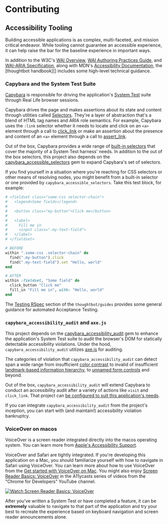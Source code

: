 # Contributing

## Accessibility Tooling

Building accessible applications is as complex, multi-faceted, and mission critical endeavor. While tooling cannot guarantee an accessible experience, it can help raise the bar for the baseline experience in important ways.

In addition to the W3C's [WAI Overview][], [WAI Authoring Practices Guide][], and [WAI-ARIA Specification][], along with MDN's [Accessibility Documentation][], the [thoughtbot handbook][] includes some high-level technical guidance.

[WAI Overview]: https://www.w3.org/WAI/standards-guidelines/aria/
[WAI Authoring Practices Guide]: https://www.w3.org/WAI/ARIA/apg/
[WAI-ARIA Specification]: https://www.w3.org/TR/wai-aria/
[Accessibility Documentation]: https://developer.mozilla.org/en-US/docs/Web/Accessibility
[thoughtbot guides]: https://github.com/thoughtbot/guides/blob/main/accessibility/README.md#development

### Capybara and the System Test Suite

[Capybara][] is responsible for driving the application's [System Test][] suite through Real Life browser sessions.

Capybara drives the page and makes assertions about its state and content through utilities called [Selectors][]. They're a layer of abstraction that's a blend of HTML tag names and ARIA role semantics. For example, Capybara uses the `:link` selector whether it needs to locate and click on an `<a>` element through a call to [click_link][] or make an assertion about the presence and content of an `<a>` element through a call to [assert_link][].

Out of the box, Capybara provides a wide range of [built-in selectors][] that cover the majority of a System Test harness' needs. In addition to the out of the box selectors, this project also depends on the [capybara_accessible_selectors][] gem to expand Capybara's set of selectors.

If you find yourself in a situation where you're reaching for CSS selectors or other means of resolving nodes, you might benefit from a built-in selector or one provided by `capybara_accessible_selectors`. Take this test block, for example:

```ruby
# <fieldset class="some-css selector-chain">
#   <legend>Some fields</legend>
#
#   <button class="my-button">Click me</button>
#
#   <label>
#     Fill me in
#     <input class=".my-text-field">
#   </label>
# </fieldset>

# BEFORE
within ".some-css .selector-chain" do
  find(".my-button").click
  find(".my-text-field").set "Hello, world"
end

# AFTER
within :fieldset, "Some field" do
  click_button "Click me"
  fill_in "Fill me in", with: "Hello, world"
end
```

The [Testing RSpec][] section of the `thoughtbot/guides` provides some general guidance for automated Acceptance Testing.

[Capybara]: https://rubydoc.info/github/teamcapybara/capybara/master/
[System Test]: https://guides.rubyonrails.org/testing.html#system-testing
[Selectors]: https://rubydoc.info/github/teamcapybara/capybara/master#selectors
[click_link]: https://rubydoc.info/github/teamcapybara/capybara/master/Capybara/Node/Actions:click_link
[assert_link]: https://rubydoc.info/github/teamcapybara/capybara/master/Capybara/Minitest/Assertions:assert_link
[built-in selectors]: https://rubydoc.info/github/teamcapybara/capybara/master/Capybara/Selector#built-in-selectors
[capybara_accessible_selectors]: https://github.com/citizensadvice/capybara_accessible_selectors
[Testing RSpec]: https://github.com/thoughtbot/guides/blob/main/testing-rspec/README.md#acceptance-tests

### `capybara_accessibility_audit` and `axe.js`

This project depends on the [capybara_accessibility_audit][] gem to enhance the application's System Test suite to audit the browser's DOM for statically detectable accessibility violations. Under the hood, `capybara_accessibility_audit` utilizes [axe.js][] for auditing.

The categories of violation that `capybara_accessibility_audit` can detect span a wide range from insufficient [color contrast][] to invalid of insufficient [landmark-based information hierarchy][landmark], to [unnamed form controls][] and beyond.

Out of the box, `capybara_accessibility_audit` will extend Capybara to conduct an accessibility audit after a variety of actions like `visit` and `click_link`. That project can [be configured to suit this application's needs][capybara_accessibility_audit-configuration].

If you can integrate `capybara_accessibility_audit` from the project's inception, you can start with (and maintain!) accessibility violation bankruptcy.

[capybara_accessibility_audit]: https://github.com/thoughtbot/capybara_accessibility_audit
[capybara_accessibility_audit-configuration]: https://github.com/thoughtbot/capybara_accessibility_audit?tab=readme-ov-file#frequently-asked-questions
[axe.js]: https://www.deque.com/axe/
[color contrast]: https://developer.mozilla.org/en-US/docs/Web/Accessibility/Understanding_WCAG/Perceivable/Color_contrast
[landmark]: https://developer.mozilla.org/en-US/blog/aria-accessibility-html-landmark-roles/
[unnamed form controls]: https://developer.mozilla.org/en-US/docs/Web/Accessibility/Understanding_WCAG/Text_labels_and_names#form_elements_must_be_labeled

### VoiceOver on macos

VoiceOver is a screen reader integrated directly into the macos operating system. You can learn more from [Apple's Accessibility Support][].

VoiceOver and Safari are tightly integrated. If you're developing this
application on a Mac, you should familiarize yourself with how to navigate in
Safari using VoiceOver. You can learn more about how to use VoiceOver from the
[Get started with VoiceOver on Mac][]. You might also enjoy [Screen Reader
Basics: VoiceOver][] in the A11ycasts series of videos from the "Chrome for Developers" YouTube channel.

[![Watch Screen Reader Basics: VoiceOver](https://img.youtube.com/vi/5R-6WvAihms/maxresdefault.jpg)](https://www.youtube.com/watch?v=5R-6WvAihms)

After you've written a System Test or have completed a feature, it can be **extremely** valuable to navigate to that part of the application and try your best to recreate the experience based on keyboard navigation and screen reader announcements alone.

[Apple's Accessibility Support]: https://support.apple.com/accessibility
[Get started with VoiceOver on Mac]: https://support.apple.com/guide/voiceover/get-started-vo4be8816d70/10/mac/14.0
[Screen Reader Basics: VoiceOver]: https://www.youtube.com/watch?v=5R-6WvAihms
